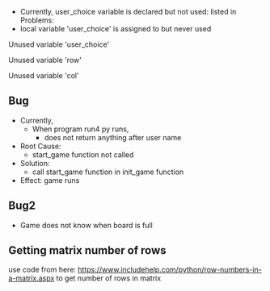 - Currently, user_choice variable is declared but not used:
listed in Problems:
- local variable 'user_choice' is assigned to but never used

Unused variable 'user_choice' 

Unused variable 'row'

Unused variable 'col'

## Bug
- Currently, 
    - When program run4 py runs,
        - does not return anything after user name
- Root Cause:
    - start_game function not called
- Solution:
    - call start_game function in init_game function
- Effect: game runs

## Bug2
- Game does not know when board is full

## Getting matrix number of rows
use code from here:
https://www.includehelp.com/python/row-numbers-in-a-matrix.aspx
to get number of rows in matrix

